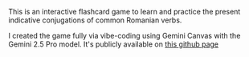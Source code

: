 This is an interactive flashcard game to learn and practice the present indicative conjugations of common Romanian verbs. 

I created the game fully via vibe-coding using Gemini Canvas with the Gemini 2.5 Pro model. It's publicly available on [this github page](https://erkutdemirhan.github.io/RomanianFlashCards/)
